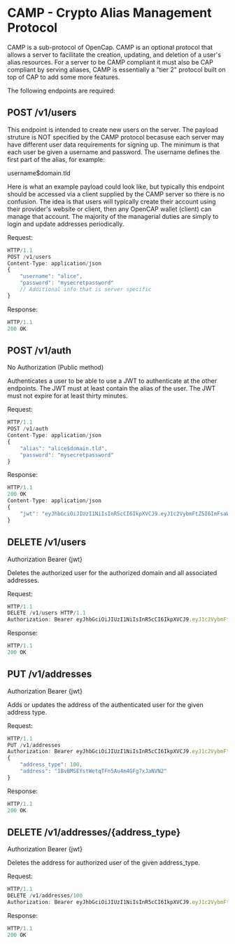 # CAMP - Crypto Alias Management Protocol

CAMP is a sub-protocol of OpenCap. CAMP is an optional protocol that allows a server to facilitate the creation, updating, and deletion of a user's alias resources. For a server to be CAMP compliant it must also be CAP compliant by serving aliases, CAMP is essentially a "tier 2" protocol built on top of CAP to add some more features.

The following endpoints are required:

## POST /v1/users

This endpoint is intended to create new users on the server. The payload struture is NOT specified by the CAMP protocol becasuse each server may have different user data requirements for signing up. The minimum is that each user be given a username and password. The username defines the first part of the alias, for example:

username$domain.tld

Here is what an example payload could look like, but typically this endpoint should be accessed via a client supplied by the CAMP server so there is no confusion. The idea is that users will typically create their account using their provider's website or client, then any OpenCAP wallet (client) can manage that account. The majority of the managerial duties are simply to login and update addresses periodically.

Request:

```javascript
HTTP/1.1
POST /v1/users
Content-Type: application/json
{
    "username": "alice",
    "password": "mysecretpassword"
    // Additional info that is server specific
}
```

Response:

```javascript
HTTP/1.1
200 OK
```

## POST /v1/auth

No Authorization (Public method)

Authenticates a user to be able to use a JWT to authenticate at the other endpoints. The JWT must at least contain the alias of the user. The JWT must not expire for at least thirty minutes.

Request:

```javascript
HTTP/1.1
POST /v1/auth
Content-Type: application/json
{
    "alias": "alice$domain.tld",
    "password": "mysecretpassword"
}
```

Response:

```javascript
HTTP/1.1
200 OK
Content-Type: application/json
{
    "jwt": "eyJhbGciOiJIUzI1NiIsInR5cCI6IkpXVCJ9.eyJ1c2VybmFtZSI6ImFsaWNlIiwiZG9tYWluIjoiZG9tYWluLnRsZCIsImlhdCI6MTUxNjIzOTAyMn0.Kxy-elSGuiSzBv2s6JlqbFU3kxgOD-sg1fm7AgrRFDE"
}
```

## DELETE /v1/users

Authorization Bearer {jwt}

Deletes the authorized user for the authorized domain and all associated addresses.

Request:

```javascript
HTTP/1.1
DELETE /v1/users HTTP/1.1
Authorization: Bearer eyJhbGciOiJIUzI1NiIsInR5cCI6IkpXVCJ9.eyJ1c2VybmFtZSI6ImFsaWNlIiwiZG9tYWluIjoiZG9tYWluLnRsZCIsImlhdCI6MTUxNjIzOTAyMn0.Kxy-elSGuiSzBv2s6JlqbFU3kxgOD-sg1fm7AgrRFDE
```

Response:

```javascript
HTTP/1.1
200 OK
```

## PUT /v1/addresses

Authorization Bearer {jwt}

Adds or updates the address of the authenticated user for the given address type.

Request:

```javascript
HTTP/1.1
PUT /v1/addresses
Authorization: Bearer eyJhbGciOiJIUzI1NiIsInR5cCI6IkpXVCJ9.eyJ1c2VybmFtZSI6ImFsaWNlIiwiZG9tYWluIjoiZG9tYWluLnRsZCIsImlhdCI6MTUxNjIzOTAyMn0.Kxy-elSGuiSzBv2s6JlqbFU3kxgOD-sg1fm7AgrRFDE
{
    "address_type": 100,
    "address": "1BvBMSEYstWetqTFn5Au4m4GFg7xJaNVN2"
}
```

Response:

```javascript
HTTP/1.1
200 OK
```

## DELETE /v1/addresses/{address_type}

Authorization Bearer {jwt}

Deletes the address for authorized user of the given address_type.

Request:

```javascript
HTTP/1.1
DELETE /v1/addresses/100
Authorization: Bearer eyJhbGciOiJIUzI1NiIsInR5cCI6IkpXVCJ9.eyJ1c2VybmFtZSI6ImFsaWNlIiwiZG9tYWluIjoiZG9tYWluLnRsZCIsImlhdCI6MTUxNjIzOTAyMn0.Kxy-elSGuiSzBv2s6JlqbFU3kxgOD-sg1fm7AgrRFDE
```

Response:

```javascript
HTTP/1.1
200 OK
```
